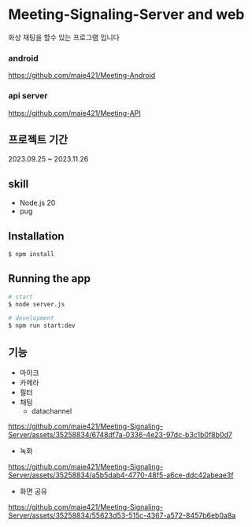 # Meeting-Signaling-Server and web
화상 채팅을 할수 있는 프로그램 입니다
### android 
https://github.com/maie421/Meeting-Android
### api server 
https://github.com/maie421/Meeting-API

## 프로젝트 기간
2023.09.25 ~ 2023.11.26

## skill
- Node.js 20
- pug

## Installation

```bash
$ npm install
```

## Running the app

```bash
# start
$ node server.js

# development
$ npm run start:dev
```

## 기능
- 마이크
- 카메라
- 필터
- 채팅
  - datachannel
 
https://github.com/maie421/Meeting-Signaling-Server/assets/35258834/6748df7a-0336-4e23-97dc-b3c1b0f8b0d7

- 녹화

https://github.com/maie421/Meeting-Signaling-Server/assets/35258834/a5b5dab4-4770-48f5-a6ce-ddc42abeae3f

- 화면 공유

https://github.com/maie421/Meeting-Signaling-Server/assets/35258834/55623d53-515c-4367-a572-8457b6eb0a8a
